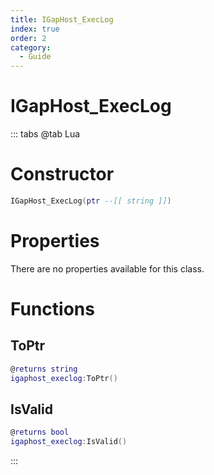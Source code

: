```yaml
---
title: IGapHost_ExecLog
index: true
order: 2
category:
  - Guide
---
```


# IGapHost_ExecLog

::: tabs
@tab Lua
# Constructor
```lua
IGapHost_ExecLog(ptr --[[ string ]])
```
# Properties
There are no properties available for this class.
# Functions
## ToPtr
```lua
@returns string
igaphost_execlog:ToPtr()
```
## IsValid
```lua
@returns bool
igaphost_execlog:IsValid()
```

:::